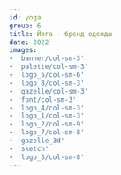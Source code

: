 ```yaml
---
id: yoga
group: 6
title: Йога - бренд одежды
date: 2022
images:
- 'banner/col-sm-3'
- 'palette/col-sm-3'
- 'logo_5/col-sm-6'
- 'logo_8/col-sm-3'
- 'gazelle/col-sm-3'
- 'font/col-sm-3'
- 'logo_4/col-sm-3'
- 'logo_1/col-sm-3'
- 'logo_2/col-sm-9'
- 'logo_7/col-sm-8'
- 'gazelle_3d'
- 'sketch'
- 'logo_3/col-sm-8'
---
```

